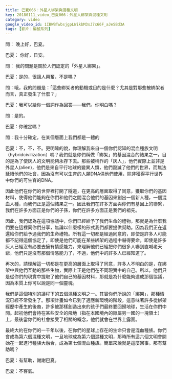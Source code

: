 ```yaml
---
title: 巴夏066：外星人綁架與混種文明
key: 20180111_video_巴夏066：外星人綁架與混種文明
category: video
google_video_id: 1IBWBTwbsjgpLWikbM3sJ7x66F_aJeSBd3A
tags: [影片｜編號系列]
---
```


問： 晚上好，巴夏。

巴夏： 你好，日安。

問： 我的問題是關於人們認定的「外星人綁架」。

巴夏：是的，很讓人興奮，不是嗎？

問：哦，我的問題是：「這些綁架者的動機或目的是什麼？尤其是對那些被綁架者而言，真正發生了什麼？」

巴夏：我可以給你一個詞作為回答——我們。你明白嗎？

問：是的。

巴夏：你確定嗎？

問：我十分確定，在某個層面上我們都是一體的

巴夏：不，不，不。更明確的說，你理解我來自一個你們認知的混血種族文明（hybridcivilization）嗎？我們就是你們稱做「綁架」的基因混合的結果之一，目的是為了使灰人的文明能夠永存下去。那些被稱作的「灰人」，他們實際上並非是外星人(alien)，他們是來自平行地球的變異人類，他們毀滅了他們的世界，而無法延續他們的社會，因為沒有可以生育的人類DNA供他們使用，除非獲得平行世界中你們的可生育的DNA。

因此他們在你們的世界裡打開了隧道，在更高的層面取得了同意，獲取你們的基因材料，使得他們能夠在你們和他們之間混合他們的基因來創出一個新人種，一個混血人種，而我們正是這個結果之一。因此我們在許多方面與你們有基因上的聯繫，我們在許多方面正是你們的子孫，你們在許多方面正是我們的祖先。

因此，我們認為在這項協議中，你們已經給予了我們生命的禮物，那就是為什麼我們要在這裡同你們分享，無論以什麼樣的形式我們都要提供幫助。因為我們正在返還給你們給予過我們的生命禮物。所有這一切都是經過同意的，即使是許多人可能都不記得這個協定了，即使是他們可能在某些綁架的過程中嚇得要命，即使是許多灰人已經沒有必要去擁有情感能力，來理解他們已經把你們很多人嚇到直喊老天爺，他們只是沒有那個情感能力了，不過，他們中的許多人已經知道了。

再次的，請理解這一切都是在更高的層面上取得了同意，許多人不明白的是，在綁架中與他們互動的那些生物，實際上正是他們在不同現實中的自己。所以，他們只是從你們的現實中提取了他們自己的基因材料，那就是為什麼能夠達成那個協議，因為本質上你可以說是同一個靈魂。

我們是這個特別的議程下的五個混種文明之一。其實你們所說的「綁架」，那種情況已經不常發生了。那項計畫如今已到了適應新環境的階段，這意味著許多從綁架經歷中產生的後裔，許多被那樣創造出來的孩子們最終要回歸地球，生活在你們中間。起初他們會待在某些安全的飛地（指在本國境內的隸屬另一國的一塊領土）上，最後當你們的社會接受了相關的概念，他們就會在世界上露面。

最終大約在你們的一千年以後，在你們的星球上存在的生命只會是混血種族。你們會成為第六個混種文明，一旦地球成為第六個混種文明，那時所有這六個文明會開始在一起進行種族大融合，成為第七個混血種族。簡單來說就是這麼回事。那有幫助嗎？

巴夏：有幫助，謝謝巴夏。

巴夏：不客氣。

